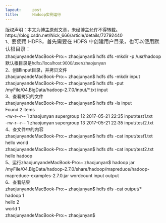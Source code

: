 ```yaml
---
layout:     post
title:      Hadoop实例运行
---
```

<div id="article_content" class="article_content clearfix csdn-tracking-statistics" data-pid="blog" data-mod="popu_307" data-dsm="post">
								<div class="article-copyright">
					版权声明：本文为博主原创文章，未经博主允许不得转载。					https://blog.csdn.net/Nick_666/article/details/72792440				</div>
								            <link rel="stylesheet" href="https://csdnimg.cn/release/phoenix/template/css/ck_htmledit_views-f76675cdea.css">
						<div class="htmledit_views" id="content_views">
                
<div style="line-height:1.5;font-size:14px;">1、<span style="font-size:16px;font-family:Arial;color:#333333;background-color:#fefefe;">要使用 HDFS，首先需要在 HDFS 中创建用户目录，也可以使用默认根目录：</span></div>
<div style="line-height:1.5;font-size:14px;">zhaojunyandeMacBook-Pro:~ zhaojunyan$ hdfs dfs -mkdir -p /usr/hadoop</div>
<div style="line-height:1.5;font-size:14px;">默认根目录是<span style="font-family:Arial;color:rgb(51,51,51);">hdfs://localhost:9000/user/zhaojunyan</span></div>
<div style="line-height:1.5;font-size:14px;">2、创建input目录，并拷贝文件</div>
<div style="line-height:1.5;font-size:14px;">zhaojunyandeMacBook-Pro:~ zhaojunyan$ hdfs dfs -mkdir input</div>
<div style="line-height:1.5;font-size:14px;">zhaojunyandeMacBook-Pro:~ zhaojunyan$ hdfs dfs -put /myFile/04.BigData/hadoop-2.7.0/input/*.txt input</div>
<div style="line-height:1.5;font-size:14px;">3、查看拷贝的文件</div>
<div style="line-height:1.5;font-size:14px;">zhaojunyandeMacBook-Pro:~ zhaojunyan$ hdfs dfs -ls input</div>
<div style="line-height:1.5;font-size:14px;">Found 2 items</div>
<div style="line-height:1.5;font-size:14px;">-rw-r--r-- 1 zhaojunyan supergroup 12 2017-05-21 22:35 input/test1.txt</div>
<div style="line-height:1.5;font-size:14px;">-rw-r--r-- 1 zhaojunyan supergroup 13 2017-05-21 22:35 input/test2.txt</div>
<div style="line-height:1.5;font-size:14px;">4、查文件中的内容</div>
<div style="line-height:1.5;font-size:14px;">zhaojunyandeMacBook-Pro:~ zhaojunyan$ hdfs dfs -cat input/test1.txt</div>
<div style="line-height:1.5;font-size:14px;">hello world</div>
<div style="line-height:1.5;font-size:14px;">zhaojunyandeMacBook-Pro:~ zhaojunyan$ hdfs dfs -cat input/test2.txt</div>
<div style="line-height:1.5;font-size:14px;">hello hadoop</div>
<div style="line-height:1.5;font-size:14px;">5、运行zhaojunyandeMacBook-Pro:~ zhaojunyan$ hadoop jar /myFile/04.BigData/hadoop-2.7.0/share/hadoop/mapreduce/hadoop-mapreduce-examples-2.7.0.jar wordcount input output</div>
<div><img src="https://img-blog.csdn.net/20170528115840504?watermark/2/text/aHR0cDovL2Jsb2cuY3Nkbi5uZXQvTmlja182NjY=/font/5a6L5L2T/fontsize/400/fill/I0JBQkFCMA==/dissolve/70/gravity/Center" alt=""><br></div>
<div style="line-height:1.5;font-size:14px;">6、查看结果</div>
<div style="line-height:1.5;font-size:14px;">zhaojunyandeMacBook-Pro:~ zhaojunyan$ hdfs dfs -cat output/*</div>
<div style="line-height:1.5;font-size:14px;">hadoop 1</div>
<div style="line-height:1.5;font-size:14px;">hello 2</div>
<div style="line-height:1.5;font-size:14px;">world 1</div>
<div style="line-height:1.5;font-size:14px;">zhaojunyandeMacBook-Pro:~ zhaojunyan$
</div>
            </div>
                </div>